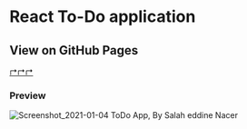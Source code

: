 # React To-Do application 

## View on GitHub Pages

[↱↱↱](https://nacersalaheddine.github.io/react-todo-app)

### Preview
![Screenshot_2021-01-04 ToDo App, By Salah eddine Nacer](https://user-images.githubusercontent.com/20127375/103545615-1477dc00-4ea2-11eb-81c1-e8d72da5734a.png)
